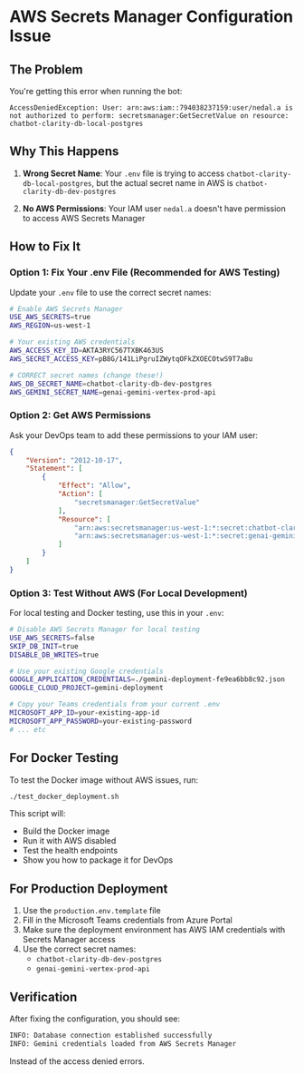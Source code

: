 # AWS Secrets Manager Configuration Issue

## The Problem

You're getting this error when running the bot:
```
AccessDeniedException: User: arn:aws:iam::794038237159:user/nedal.a is not authorized to perform: secretsmanager:GetSecretValue on resource: chatbot-clarity-db-local-postgres
```

## Why This Happens

1. **Wrong Secret Name**: Your `.env` file is trying to access `chatbot-clarity-db-local-postgres`, but the actual secret name in AWS is `chatbot-clarity-db-dev-postgres`

2. **No AWS Permissions**: Your IAM user `nedal.a` doesn't have permission to access AWS Secrets Manager

## How to Fix It

### Option 1: Fix Your .env File (Recommended for AWS Testing)

Update your `.env` file to use the correct secret names:

```bash
# Enable AWS Secrets Manager
USE_AWS_SECRETS=true
AWS_REGION=us-west-1

# Your existing AWS credentials 
AWS_ACCESS_KEY_ID=AKTA3RYC567TXBK463US
AWS_SECRET_ACCESS_KEY=pB8G/141LiPgruIZWytqOFkZXOECOtwS9T7aBu

# CORRECT secret names (change these!)
AWS_DB_SECRET_NAME=chatbot-clarity-db-dev-postgres
AWS_GEMINI_SECRET_NAME=genai-gemini-vertex-prod-api
```

### Option 2: Get AWS Permissions

Ask your DevOps team to add these permissions to your IAM user:

```json
{
    "Version": "2012-10-17",
    "Statement": [
        {
            "Effect": "Allow",
            "Action": [
                "secretsmanager:GetSecretValue"
            ],
            "Resource": [
                "arn:aws:secretsmanager:us-west-1:*:secret:chatbot-clarity-db-dev-postgres*",
                "arn:aws:secretsmanager:us-west-1:*:secret:genai-gemini-vertex-prod-api*"
            ]
        }
    ]
}
```

### Option 3: Test Without AWS (For Local Development)

For local testing and Docker testing, use this in your `.env`:

```bash
# Disable AWS Secrets Manager for local testing
USE_AWS_SECRETS=false
SKIP_DB_INIT=true
DISABLE_DB_WRITES=true

# Use your existing Google credentials
GOOGLE_APPLICATION_CREDENTIALS=./gemini-deployment-fe9ea6bb8c92.json
GOOGLE_CLOUD_PROJECT=gemini-deployment

# Copy your Teams credentials from your current .env
MICROSOFT_APP_ID=your-existing-app-id
MICROSOFT_APP_PASSWORD=your-existing-password
# ... etc
```

## For Docker Testing

To test the Docker image without AWS issues, run:

```bash
./test_docker_deployment.sh
```

This script will:
- Build the Docker image
- Run it with AWS disabled
- Test the health endpoints
- Show you how to package it for DevOps

## For Production Deployment

1. Use the `production.env.template` file
2. Fill in the Microsoft Teams credentials from Azure Portal
3. Make sure the deployment environment has AWS IAM credentials with Secrets Manager access
4. Use the correct secret names:
   - `chatbot-clarity-db-dev-postgres`
   - `genai-gemini-vertex-prod-api`

## Verification

After fixing the configuration, you should see:
```bash
INFO: Database connection established successfully
INFO: Gemini credentials loaded from AWS Secrets Manager
```

Instead of the access denied errors. 